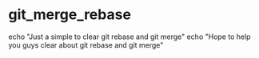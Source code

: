 # git_merge_rebase
echo "Just a simple to clear git rebase and git merge"
echo "Hope to help you guys clear about git rebase and git merge"